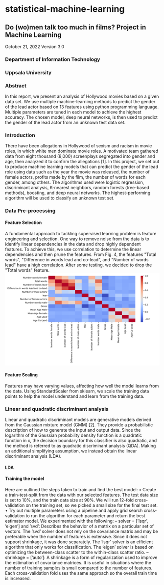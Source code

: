 # statistical-machine-learning
## Do (wo)men talk too much in films? Project in Machine Learning
October 21, 2022
Version 3.0

### Department of Information Technology
### Uppsala University

### Abstract
In this report, we present an analysis of Hollywood movies based on a given
data set. We use multiple machine-learning methods to predict the gender of the
lead actor based on 13 features using python programming language. Multiple
parameters are tuned in each model to achieve the highest accuracy. The chosen
model, deep neural networks, is then used to predict the gender of the lead actor
from an unknown test data set.

### Introduction
There have been allegations in Hollywood of sexism and racism in movie roles, in which white men
dominate movie roles. A motivated team gathered data from eight thousand (8,000) screenplays
segregated into gender and age, then analyzed it to confirm the allegations [1]. In this project, we
set out to produce machine learning models that can predict the gender of the lead role using data
such as the year the movie was released, the number of female actors, profits made by the film,
the number of words for each gender, among others. The algorithms used were logistic regression,
discriminant analysis, K-nearest neighbors, random forests (tree-based methods), boosting, and deep
neural networks. The highest-performing algorithm will be used to classify an unknown test set.

### Data Pre-processing
#### Feature Selection
A fundamental approach to tackling supervised learning problem is feature engineering and selection.
One way to remove noise from the data is to identify linear dependencies in the data and drop highly
dependent features. To achieve this, we use correlation to determine the linear dependencies and then
prune the features.
From Fig. 4, the features "Total words", "Difference in words lead and co-lead", and "Number of
words lead" have a high correlation. After some testing, we decided to drop the "Total words" feature.
![alt text](https://github.com/Dna072/statistical-machine-learning/blob/master/feature_corr.png "Figure 4: Grid of correlations between input columns")

#### Feature Scaling
Features may have varying values, affecting how well the model learns from the data. Using
StandardScaler from sklearn, we scale the training data points to help the model understand and learn
from the training data.

### Linear and quadratic discriminant analysis
Linear and quadratic discriminant models are generative models derived from the Gaussian mixture 
model (GMM) [2]. They provide a probabilistic description of how to generate the input and output
data. Since the logarithm of the Gaussian probability density function is a quadratic function in x,
the decision boundary for this classifier is also quadratic, and the method is referred to as quadratic
discriminant analysis (QDA). Making an additional simplifying assumption, we instead obtain the
linear discriminant analysis (LDA).

#### LDA
#### Training the model
Here are outlined the steps taken to train and find the best model:
• Create a train-test-split from the data with our selected features. The test data size is set to 
10%, and the train data size at 90%. We will run 12-fold cross-validation on the training set, so we picked a small size for the final test set.
• Try out multiple parameters using a pipeline and apply grid search cross-validation to run the algorithm for each parameter and return the best estimator model. We experimented with the following:
  – solver = [’lsqr’, ’eigen’] and ’svd’: Describes the behavior of a matrix on a particular set of vectors. The ’svd’ solver does not rely on the covariance matrix and may be preferable when the number of features is extensive. Since it does not support shrinkage, it was done separately. The ‘lsqr’ solver is an efficient algorithm that only works for classification. The ‘eigen’ solver is based on optimizing the between-class scatter to the within-class scatter ratio.
 – shrinkage = [’auto’]: A shrinkage is a form of regularization used to improve the estimation of covariance matrices. It is useful in situations where the number of training samples is small compared to the number of features. Each cross-validation fold uses the same approach so the overall train time is increased.
